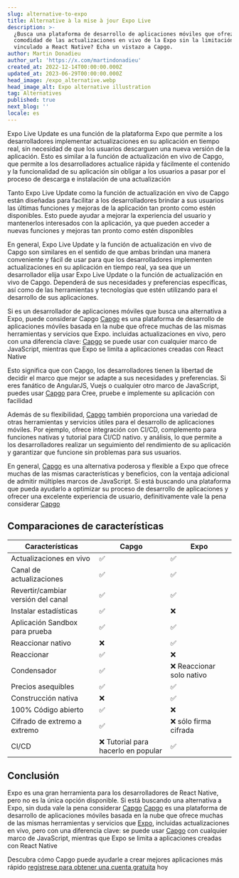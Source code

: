 ```yaml
---
slug: alternative-to-expo
title: Alternative à la mise à jour Expo Live
description: >-
  ¿Busca una plataforma de desarrollo de aplicaciones móviles que ofrezca la
  comodidad de las actualizaciones en vivo de la Expo sin la limitación de estar
  vinculado a React Native? Echa un vistazo a Capgo.
author: Martin Donadieu
author_url: 'https://x.com/martindonadieu'
created_at: 2022-12-14T00:00:00.000Z
updated_at: 2023-06-29T00:00:00.000Z
head_image: /expo_alternative.webp
head_image_alt: Expo alternative illustration
tag: Alternatives
published: true
next_blog: ''
locale: es
---
```


Expo Live Update es una función de la plataforma Expo que permite a los desarrolladores implementar actualizaciones en su aplicación en tiempo real, sin necesidad de que los usuarios descarguen una nueva versión de la aplicación. Esto es similar a la función de actualización en vivo de Capgo, que permite a los desarrolladores actualice rápida y fácilmente el contenido y la funcionalidad de su aplicación sin obligar a los usuarios a pasar por el proceso de descarga e instalación de una actualización

Tanto Expo Live Update como la función de actualización en vivo de Capgo están diseñadas para facilitar a los desarrolladores brindar a sus usuarios las últimas funciones y mejoras de la aplicación tan pronto como estén disponibles. Esto puede ayudar a mejorar la experiencia del usuario y mantenerlos interesados ​​con la aplicación, ya que pueden acceder a nuevas funciones y mejoras tan pronto como estén disponibles

En general, Expo Live Update y la función de actualización en vivo de Capgo son similares en el sentido de que ambas brindan una manera conveniente y fácil de usar para que los desarrolladores implementen actualizaciones en su aplicación en tiempo real, ya sea que un desarrollador elija usar Expo Live Update o la función de actualización en vivo de Capgo. Dependerá de sus necesidades y preferencias específicas, así como de las herramientas y tecnologías que estén utilizando para el desarrollo de sus aplicaciones.



Si es un desarrollador de aplicaciones móviles que busca una alternativa a Expo, puede considerar Capgo [Capgo](/register/) es una plataforma de desarrollo de aplicaciones móviles basada en la nube que ofrece muchas de las mismas herramientas y servicios que Expo. incluidas actualizaciones en vivo, pero con una diferencia clave: [Capgo](/register/) se puede usar con cualquier marco de JavaScript, mientras que Expo se limita a aplicaciones creadas con React Native

Esto significa que con Capgo, los desarrolladores tienen la libertad de decidir el marco que mejor se adapte a sus necesidades y preferencias. Si eres fanático de AngularJS, Vuejs o cualquier otro marco de JavaScript, puedes usar [Capgo](/register/) para Cree, pruebe e implemente su aplicación con facilidad

Además de su flexibilidad, [Capgo](/register/) también proporciona una variedad de otras herramientas y servicios útiles para el desarrollo de aplicaciones móviles. Por ejemplo, ofrece integración con CI/CD, complemento para funciones nativas y tutorial para CI/CD nativo. y análisis, lo que permite a los desarrolladores realizar un seguimiento del rendimiento de su aplicación y garantizar que funcione sin problemas para sus usuarios.

En general, [Capgo](/register/) es una alternativa poderosa y flexible a Expo que ofrece muchas de las mismas características y beneficios, con la ventaja adicional de admitir múltiples marcos de JavaScript. Si está buscando una plataforma que pueda ayudarlo a optimizar su proceso de desarrollo de aplicaciones y ofrecer una excelente experiencia de usuario, definitivamente vale la pena considerar [Capgo](/register/)


## Comparaciones de características

| Características | Capgo | Expo |
| --- | --- | --- |
| Actualizaciones en vivo | ✅ | ✅ |
| Canal de actualizaciones | ✅ | ✅ |
| Revertir/cambiar versión del canal | ✅ | ✅ |
| Instalar estadísticas | ✅ | ❌ |
| Aplicación Sandbox para prueba | ✅ | ✅ |
| Reaccionar nativo | ❌ | ✅ |
| Reaccionar | ✅ | ❌ |
| Condensador | ✅ | ❌ Reaccionar solo nativo |
| Precios asequibles | ✅ | ✅ |
| Construcción nativa | ❌ | ✅ |
| 100% Código abierto | ✅ | ❌ |
| Cifrado de extremo a extremo | ✅ | ❌ sólo firma cifrada |
| CI/CD | ❌ Tutorial para hacerlo en popular | ✅ |

## Conclusión

Expo es una gran herramienta para los desarrolladores de React Native, pero no es la única opción disponible. Si está buscando una alternativa a Expo, sin duda vale la pena considerar [Capgo](/register/) [Capgo](/register/) es una plataforma de desarrollo de aplicaciones móviles basada en la nube que ofrece muchas de las mismas herramientas y servicios que [Expo](https://expodev/), incluidas actualizaciones en vivo, pero con una diferencia clave: se puede usar [Capgo](/register/) con cualquier marco de JavaScript, mientras que Expo se limita a aplicaciones creadas con React Native

Descubra cómo Capgo puede ayudarle a crear mejores aplicaciones más rápido [regístrese para obtener una cuenta gratuita](/regístrese/) hoy